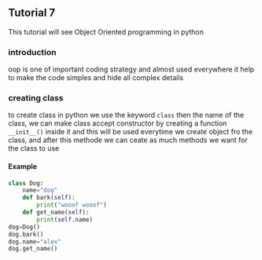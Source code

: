 ## Tutorial 7
This tutorial will see Object Oriented programming in python 
### introduction
oop is one of important coding strategy and almost used everywhere it help to make the code simples and hide all complex details
### creating class
to create class in python we use the keyword `class` then the name of the class, we can make class accept constructor by creating a function ``__init__()`` inside it and this will be used everytime we create object fro the class, and after this methode we can ceate as much methods we want for the class to use 
#### Example
```Python
class Dog:
    name="dog"
    def bark(self):
        print("wooof wooof")
    def get_name(self):
        print(self.name)
dog=Dog()
dog.bark()
dog.name="alex"
dog.get_name()
```